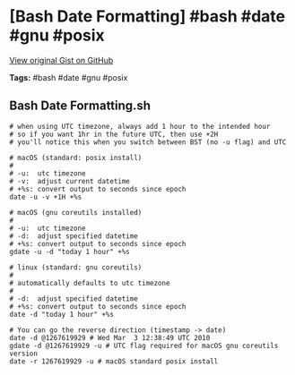 # [Bash Date Formatting] #bash #date #gnu #posix

[View original Gist on GitHub](https://gist.github.com/Integralist/82539776c218e590d64126d58edc5e38)

**Tags:** #bash #date #gnu #posix

## Bash Date Formatting.sh

```shell
# when using UTC timezone, always add 1 hour to the intended hour
# so if you want 1hr in the future UTC, then use +2H
# you'll notice this when you switch between BST (no -u flag) and UTC

# macOS (standard: posix install)
#
# -u:  utc timezone
# -v:  adjust current datetime
# +%s: convert output to seconds since epoch
date -u -v +1H +%s

# macOS (gnu coreutils installed)
#
# -u:  utc timezone
# -d:  adjust specified datetime
# +%s: convert output to seconds since epoch
gdate -u -d "today 1 hour" +%s

# linux (standard: gnu coreutils)
# 
# automatically defaults to utc timezone
#
# -d:  adjust specified datetime
# +%s: convert output to seconds since epoch
date -d "today 1 hour" +%s

# You can go the reverse direction (timestamp -> date)
date -d @1267619929 # Wed Mar  3 12:38:49 UTC 2010
gdate -d @1267619929 -u # UTC flag required for macOS gnu coreutils version
date -r 1267619929 -u # macOS standard posix install
```

